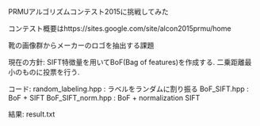 PRMUアルゴリズムコンテスト2015に挑戦してみた

コンテスト概要はhttps://sites.google.com/site/alcon2015prmu/home

靴の画像群からメーカーのロゴを抽出する課題

現在の方針:
    SIFT特徴量を用いてBoF(Bag of features)を作成する. 二乗距離最小のものに投票を行う.

コード:
    random_labeling.hpp : ラベルをランダムに割り振る
    BoF_SIFT.hpp : BoF + SIFT
    BoF_SIFT_norm.hpp : BoF + normalization SIFT

結果:
    result.txt
    

